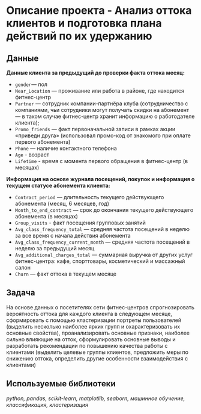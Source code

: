 # Описание проекта - Анализ оттока клиентов и подготовка плана действий по их удержанию

## Данные

<b>Данные клиента за предыдущий до проверки факта оттока месяц:</b></p>
<ul>
    <li><code>gender</code>— пол</li>
    <li><code>Near_Location</code> — проживание или работа в районе, где находится фитнес-центр</li>
    <li><code>Partner</code> —  сотрудник компании-партнёра клуба (сотрудничество с компаниями, чьи сотрудники могут получать скидки на абонемент — в таком случае фитнес-центр хранит информацию о работодателе клиента);</li>
    <li><code>Promo_friends</code> — факт первоначальной записи в рамках акции «приведи друга» (использовал промо-код от знакомого при оплате первого абонемента)</li>
    <li><code>Phone</code> — наличие контактного телефона</li>
    <li><code>Age</code> - возраст</li>
    <li><code>Lifetime</code> - время с момента первого обращения в фитнес-центр (в месяцах)</li>
   
</ul>
<p><b>Информация на основе журнала посещений, покупок и информация о текущем статусе абонемента клиента:</b></p>

<ul>    
    <li><code>Contract_period</code> — длительность текущего действующего абонемента (месяц, 6 месяцев, год)</li>
    <li><code>Month_to_end_contract</code> — срок до окончания текущего действующего абонемента (в месяцах)</li>
    <li><code>Group_visits</code> - факт посещения групповых занятий</li>
    <li><code>Avg_class_frequency_total</code> — средняя частота посещений в неделю за все время с начала действия абонемента</li>
    <li><code>Avg_class_frequency_current_month</code> — средняя частота посещений в неделю за предыдущий месяц</li>
    <li><code>Avg_additional_charges_total</code> — суммарная выручка от других услуг фитнес-центра: кафе, спорттовары, косметический и массажный салон</li>
    <li><code>Churn</code> — факт оттока в текущем месяце</li>
</ul>

## Задача

На основе данных о посетителях сети фитнес-центров спрогнозировать вероятность оттока для каждого клиента в следующем месяце, сформировать с помощью кластеризации портреты пользователей (выделить несколько наиболее ярких групп и охарактеризовать их основные свойства), проанализировать основные признаки, наиболее сильно влияющие на отток, сформулировать основные выводы и разработать рекомендации по повышению качества работы с клиентами (выделить целевые группы клиентов, предложить меры по снижению оттока, определить другие особенности взаимодействия с клиентами)



## Используемые библиотеки
*python, pandas, scikit-learn, matplotlib, seaborn, машинное обучение, классификация, кластеризация*